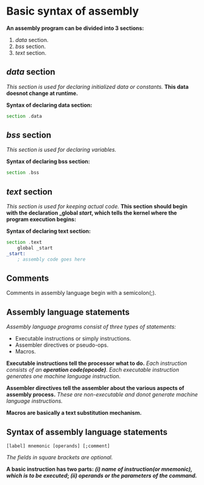 # Basic syntax of assembly

**An assembly program can be divided into 3 sections:**

1. _data_ section.
2. _bss_ section.
3. _text_ section.



## _data_ section

_This section is used for declaring initialized data or constants._ **This data doesnot change at runtime.**



**Syntax of declaring data section:**

```asm
section .data
```



## _bss_ section

_This section is used for declaring variables._



**Syntax of declaring bss section:**

```asm
section .bss
```



## _text_ section

_This section is used for keeping actual code._ **This section should begin with the declaration _global  _start_, which tells the kernel where the program execution begins:**



**Syntax of declaring text section:**

```asm
section .text
	global _start
_start:
	; assembly code goes here
```



## Comments

Comments in assembly language begin with a semicolon(;).





## Assembly language statements



_Assembly language programs consist of three types of statements:_

* Executable instructions or simply instructions.
* Assembler directives or pseudo-ops.
* Macros.

**Executable instructions tell the processor what to do.** _Each instruction consists of an **operation code(opcode)**. Each executable instruction generates one machine language instruction._



**Assembler directives tell the assembler about the various aspects of assembly process.** _These are non-executable and donot generate machine language instructions._



**Macros are basically a text substitution mechanism.**



## Syntax of assembly language statements



```
[label] mnemonic [operands] [;comment]
```



_The fields in square brackets are optional._

**A basic instruction has two parts: _(i) name of instruction(or mnemonic), which is to be executed_; _(ii) operands or the parameters of the command._**